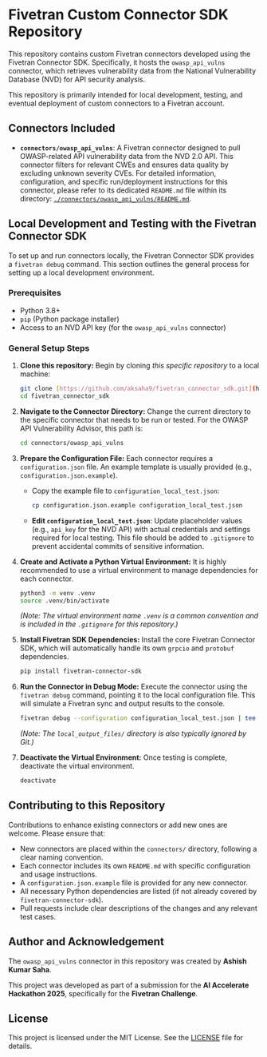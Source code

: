 # Fivetran Custom Connector SDK Repository

This repository contains custom Fivetran connectors developed using the Fivetran Connector SDK. Specifically, it hosts the `owasp_api_vulns` connector, which retrieves vulnerability data from the National Vulnerability Database (NVD) for API security analysis.

This repository is primarily intended for local development, testing, and eventual deployment of custom connectors to a Fivetran account.

## Connectors Included

* **`connectors/owasp_api_vulns`**: A Fivetran connector designed to pull OWASP-related API vulnerability data from the NVD 2.0 API. This connector filters for relevant CWEs and ensures data quality by excluding unknown severity CVEs. For detailed information, configuration, and specific run/deployment instructions for this connector, please refer to its dedicated `README.md` file within its directory: [`./connectors/owasp_api_vulns/README.md`](./connectors/owasp_api_vulns/README.md).

## Local Development and Testing with the Fivetran Connector SDK

To set up and run connectors locally, the Fivetran Connector SDK provides a `fivetran debug` command. This section outlines the general process for setting up a local development environment.

### Prerequisites

* Python 3.8+
* `pip` (Python package installer)
* Access to an NVD API key (for the `owasp_api_vulns` connector)

### General Setup Steps

1.  **Clone this repository:**
    Begin by cloning *this specific repository* to a local machine:

    ```bash
    git clone [https://github.com/aksaha9/fivetran_connector_sdk.git](https://github.com/aksaha9/fivetran_connector_sdk.git)
    cd fivetran_connector_sdk
    ```

2.  **Navigate to the Connector Directory:**
    Change the current directory to the specific connector that needs to be run or tested. For the OWASP API Vulnerability Advisor, this path is:

    ```bash
    cd connectors/owasp_api_vulns
    ```

3.  **Prepare the Configuration File:**
    Each connector requires a `configuration.json` file. An example template is usually provided (e.g., `configuration.json.example`).
    * Copy the example file to `configuration_local_test.json`:
        ```bash
        cp configuration.json.example configuration_local_test.json
        ```
    * **Edit `configuration_local_test.json`**: Update placeholder values (e.g., `api_key` for the NVD API) with actual credentials and settings required for local testing. This file should be added to `.gitignore` to prevent accidental commits of sensitive information.

4.  **Create and Activate a Python Virtual Environment:**
    It is highly recommended to use a virtual environment to manage dependencies for each connector.

    ```bash
    python3 -m venv .venv
    source .venv/bin/activate
    ```
    *(Note: The virtual environment name `.venv` is a common convention and is included in the `.gitignore` for this repository.)*

5.  **Install Fivetran SDK Dependencies:**
    Install the core Fivetran Connector SDK, which will automatically handle its own `grpcio` and `protobuf` dependencies.

    ```bash
    pip install fivetran-connector-sdk
    ```

6.  **Run the Connector in Debug Mode:**
    Execute the connector using the `fivetran debug` command, pointing it to the local configuration file. This will simulate a Fivetran sync and output results to the console.

    ```bash
    fivetran debug --configuration configuration_local_test.json | tee local_output_files/run_log_$(date +%Y%m%d_%H%M%S).txt 2>&1
    ```
    *(Note: The `local_output_files/` directory is also typically ignored by Git.)*

7.  **Deactivate the Virtual Environment:**
    Once testing is complete, deactivate the virtual environment.

    ```bash
    deactivate
    ```

## Contributing to this Repository

Contributions to enhance existing connectors or add new ones are welcome. Please ensure that:

* New connectors are placed within the `connectors/` directory, following a clear naming convention.
* Each connector includes its own `README.md` with specific configuration and usage instructions.
* A `configuration.json.example` file is provided for any new connector.
* All necessary Python dependencies are listed (if not already covered by `fivetran-connector-sdk`).
* Pull requests include clear descriptions of the changes and any relevant test cases.

## Author and Acknowledgement

The `owasp_api_vulns` connector in this repository was created by **Ashish Kumar Saha**.

This project was developed as part of a submission for the **AI Accelerate Hackathon 2025**, specifically for the **Fivetran Challenge**.

## License

This project is licensed under the MIT License. See the [LICENSE](./LICENSE) file for details.